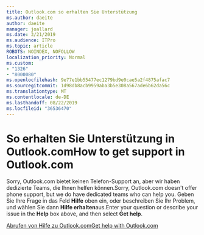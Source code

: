 ```yaml
---
title: Outlook.com so erhalten Sie Unterstützung
ms.author: daeite
author: daeite
manager: joallard
ms.date: 3/21/2019
ms.audience: ITPro
ms.topic: article
ROBOTS: NOINDEX, NOFOLLOW
localization_priority: Normal
ms.custom:
- "1326"
- "8000080"
ms.openlocfilehash: 9e77e1bb55477ec1279bd9e0cae5a2f4875afac7
ms.sourcegitcommit: 1d98db8acb9959aba3b5e308a567ade6b62da56c
ms.translationtype: MT
ms.contentlocale: de-DE
ms.lasthandoff: 08/22/2019
ms.locfileid: "36536470"
---
```

# <a name="how-to-get-support-in-outlookcom"></a><span data-ttu-id="fd2a7-102">So erhalten Sie Unterstützung in Outlook.com</span><span class="sxs-lookup"><span data-stu-id="fd2a7-102">How to get support in Outlook.com</span></span>

<span data-ttu-id="fd2a7-103">Sorry, Outlook.com bietet keinen Telefon-Support an, aber wir haben dedizierte Teams, die Ihnen helfen können.</span><span class="sxs-lookup"><span data-stu-id="fd2a7-103">Sorry, Outlook.com doesn't offer phone support, but we do have dedicated teams who can help you.</span></span>
<span data-ttu-id="fd2a7-104">Geben Sie Ihre Frage in das Feld **Hilfe** oben ein, oder beschreiben Sie Ihr Problem, und wählen Sie dann **Hilfe erhalten**aus.</span><span class="sxs-lookup"><span data-stu-id="fd2a7-104">Enter your question or describe your issue in the **Help** box above, and then select **Get help**.</span></span>

[<span data-ttu-id="fd2a7-105">Abrufen von Hilfe zu Outlook.com</span><span class="sxs-lookup"><span data-stu-id="fd2a7-105">Get help with Outlook.com</span></span>](https://support.office.com/article/40676ad0-c831-45ac-a023-5be633be798d?wt.mc_id=Office_Outlook_com_Alchemy)
